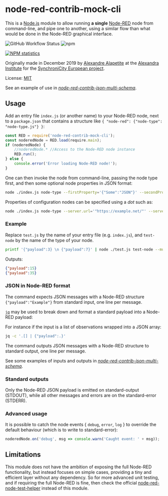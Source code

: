 # node-red-contrib-mock-cli

This is a [Node.js](https://nodejs.org) module to allow running **a single** [Node-RED](https://nodered.org) node from command-line, and pipe one to another, using a similar flow than what would be done in the Node-RED graphical interface.

![GitHub Workflow Status](https://img.shields.io/github/workflow/status/alexandrainst/node-red-contrib-mock-cli/Node%20CI?logo=github)
![npm](https://img.shields.io/npm/dy/node-red-contrib-mock-cli?logo=npm)

[![NPM statistics](https://nodei.co/npm/node-red-contrib-mock-cli.png?downloads=true&downloadRank=true&stars=true)](https://nodei.co/npm/node-red-contrib-mock-cli/)

Originally made in December 2019 by [Alexandre Alapetite](https://alexandra.dk/alexandre.alapetite) at the [Alexandra Institute](https://alexandra.dk) for the [SynchroniCity European project](https://synchronicity-iot.eu).

License: [MIT](LICENSE.md)

See an example of use in [*node-red-contrib-json-multi-schema*](https://github.com/alexandrainst/node-red-contrib-json-multi-schema).


## Usage

Add an entry file `index.js` (or another name) to your Node-RED node, next to a `package.json` that contains a structure like `{ "node-red": {"node-type": "node-type.js"} }`:

```js
const RED = require('node-red-contrib-mock-cli');
const noderedNode = RED.load(require.main);
if (noderedNode) {
	//noderedNode.*	//Access to the Node-RED node instance
	RED.run();
} else {
	console.error('Error loading Node-RED node!');
}
```

One can then invoke the node from command-line, passing the node type first, and then some optional node properties in JSON format:

```sh
node ./index.js node-type --firstProperty='{"Some":"JSON"}' --secondProperty='"Some text"' --thirdProperty='123'
```

Properties of configuration nodes can be specified using a *dot* such as:

```sh
node ./index.js node-type --server.url='"https://example.net/"' --server.username='"Alice"'
```

### Example

Replace `test.js` by the name of your entry file (e.g. `index.js`), and `test-node` by the name of the type of your node.

```sh
printf '{"payload":3} \n {"payload":7}' | node ./test.js test-node --multiplyBy='5'
```

Outputs:

```json
{"payload":15}
{"payload":35}
```

### JSON in Node-RED format

The command expects JSON messages with a Node-RED structure `{"payload":"Example"}` from standard input, one line per message.

[`jq`](https://stedolan.github.io/jq/) may be used to break down and format a standard payload into a Node-RED payload:

For instance if the input is a list of observations wrapped into a JSON array:

```sh
jq -c '.[] | {"payload":.}'
```

The command outputs JSON messages with a Node-RED structure to standard output, one line per message.

See some examples of inputs and outputs in [*node-red-contrib-json-multi-schema*](https://github.com/alexandrainst/node-red-contrib-json-multi-schema#wiringpiping-all-modules-together).

### Standard outputs

Only the Node-RED JSON payload is emitted on standard-output (STDOUT), while all other messages and errors are on the standard-error (STDERR).


### Advanced usage

It is possible to catch the node events { `debug`, `error`, `log` } to override the default behaviour (which is to write to standard-error):

```js
noderedNode.on('debug', msg => console.warn('Caught event: ' + msg));
```


## Limitations

This module does not have the ambition of exposing the full Node-RED functionality, but instead focuses on simple cases, providing a tiny and efficient layer without any dependency.
So for more advanced unit testing, and if requiring the full Node-RED is fine, then check the official [node-red-node-test-helper](https://github.com/node-red/node-red-node-test-helper) instead of this module.
